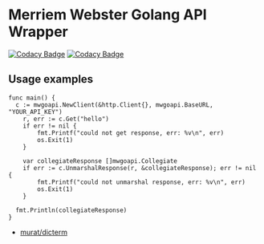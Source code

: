 # Merriem Webster Golang API Wrapper

[![Codacy Badge](https://app.codacy.com/project/badge/Grade/eaa91a77066b494b8c357992f12a979b)](https://www.codacy.com/gh/murat/mwgoapi/dashboard?utm_source=github.com&utm_medium=referral&utm_content=murat/mwgoapi&utm_campaign=Badge_Grade)
[![Codacy Badge](https://app.codacy.com/project/badge/Coverage/eaa91a77066b494b8c357992f12a979b)](https://www.codacy.com/gh/murat/mwgoapi/dashboard?utm_source=github.com&utm_medium=referral&utm_content=murat/mwgoapi&utm_campaign=Badge_Coverage)

## Usage examples

```golang
func main() {
  c := mwgoapi.NewClient(&http.Client{}, mwgoapi.BaseURL, "YOUR_API_KEY")
	r, err := c.Get("hello")
	if err != nil {
		fmt.Printf("could not get response, err: %v\n", err)
		os.Exit(1)
	}

	var collegiateResponse []mwgoapi.Collegiate
	if err := c.UnmarshalResponse(r, &collegiateResponse); err != nil {
		fmt.Printf("could not unmarshal response, err: %v\n", err)
		os.Exit(1)
	}

  fmt.Println(collegiateResponse)
}
```

-   [murat/dicterm](https://github.com/murat/dicterm)
